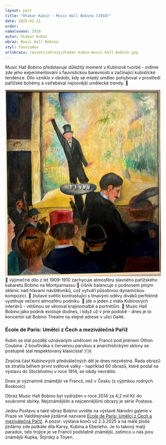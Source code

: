 ```yaml
---
layout: post
title: "Otakar Kubín - Music Hall Bobino (1910)"
date: 2025-02-21
order: 
namalovano: 1910
autor: Otakar Kubín
obraz: Music Hall Bobino
styl: fauvismus
urlobrazu: /assets/obrazy/otakar-kubin-music-hall-bobino.jpg
---
```


Music Hall Bobino představuje důležitý moment v Kubínově tvorbě - vidíme zde jeho experimentování s fauvistickou barevností a začínající kubistické tendence. Dílo vzniklo v období, kdy se mladý umělec pohyboval v prostředí pařížské bohémy a vstřebával nejnovější umělecké trendy. 🎨

![Otakar Kubín - Music Hall Bobino (1910)](/assets/obrazy/otakar-kubin-music-hall-bobino.jpg)
🗻 výjimečné dílo z let 1909-1910 zachycuje atmosféru slavného pařížského kabaretu Bobino na Montparnassu
🥂 číšník balancuje s podnosem plným sklenic nad hlavami návštěvníků, což vytváří působivou dynamickou kompozici.
🌟 žlutavé světlo kontrastující s tmavými oděvy diváků perfektně vystihuje večerní atmosféru podniku.
🎪 jde o jeden z mála Kubínových interiérů - většinou se věnoval krajinomalbě a portrétům.
🎺 Music Hall Bobino jako podnik existuje dodnes, i když už v jiné podobě - dnes je to koncertní sál Bobino Theatre na stejné adrese v ulici Gaité.


### École de Paris: Umělci z Čech a meziválečná Paříž


Kubín se stal později uznávaným umělcem ve Francii pod jménem Othon Coubine. Z bouřliváka s červenou parukou a anarchistickými sklony se postupně stal respektovaný klasicista! 🇫🇷

Značná část Kubínových předválečných děl je dnes nezvěstná. Řada obrazů se ztratila během první světové války - například 60 obrazů, které poslal na výstavu do Stockholmu v roce 1914, se nikdy nevrátilo.

Dnes je významně známější ve Francii, než v Česku (s výjimkou rodných Boskovic).

Obraz Music Hall Bobino byl vydražen v roce 2014 za 4,2 mil Kč do soukromé sbírky. Nejznámějším a nejcennějšími obrazy je série Postava. 

Jednu Postavu a také obraz Bobino uvidíte na výstavě Národní galerie v Praze ve Valdštejnské jízdárně nazvané [École de Paris: Umělci z Čech a meziválečná Paříž](https://www.ngprague.cz/udalost/3917/ecole-de-paris-umelci-z-cech-a-mezivalecna-parizska-skola). A pozor: výstava končí už 2.3.2025 a na malé ploše jízdárny zde potkáte díla Karsy, Kubína a Eberleho. Je to takový malý paradox, tato trojice je ve Francii podstatně známější, zatímco u nás jsou známější Kupka, Štýrsky a Toyen.